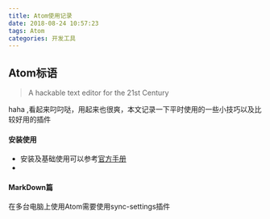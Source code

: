 ```yaml
---
title: Atom使用记录
date: 2018-08-24 10:57:23
tags: Atom
categories: 开发工具
---
```

## Atom标语  
  
> A hackable text editor for the 21st Century  

haha ,看起来叼叼哒，用起来也很爽，本文记录一下平时使用的一些小技巧以及比较好用的插件

<!-- more -->
#### 安装使用  
- 安装及基础使用可以参考[官方手册][951b8e86]  
- 

#### MarkDown篇  
在多台电脑上使用Atom需要使用sync-settings插件 

  [951b8e86]: https://atom-china.org/t/atom/62 "官方手册"
